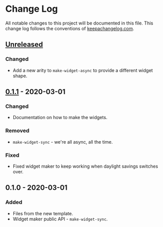 # Change Log
All notable changes to this project will be documented in this file. This change log follows the conventions of [keepachangelog.com](http://keepachangelog.com/).

## [Unreleased]
### Changed
- Add a new arity to `make-widget-async` to provide a different widget shape.

## [0.1.1] - 2020-03-01
### Changed
- Documentation on how to make the widgets.

### Removed
- `make-widget-sync` - we're all async, all the time.

### Fixed
- Fixed widget maker to keep working when daylight savings switches over.

## 0.1.0 - 2020-03-01
### Added
- Files from the new template.
- Widget maker public API - `make-widget-sync`.

[Unreleased]: https://github.com/your-name/ethot/compare/0.1.1...HEAD
[0.1.1]: https://github.com/your-name/ethot/compare/0.1.0...0.1.1
